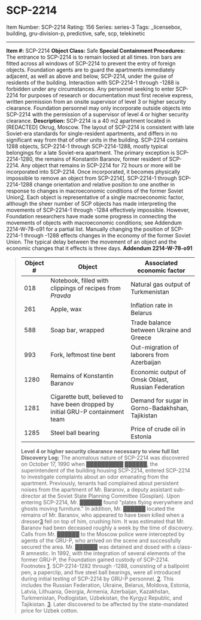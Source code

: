 # SCP-2214
Item Number: SCP-2214
Rating: 156
Series: series-3
Tags: _licensebox, building, gru-division-p, predictive, safe, scp, telekinetic

---

**Item #:** SCP-2214
**Object Class:** Safe
**Special Containment Procedures:** The entrance to SCP-2214 is to remain locked at all times. Iron bars are fitted across all windows of SCP-2214 to prevent the entry of foreign objects. Foundation agents are to guard the apartments immediately adjacent, as well as above and below, SCP-2214, under the guise of residents of the building.
Interaction with SCP-2214-1 through -1288 is forbidden under any circumstances. Any personnel seeking to enter SCP-2214 for purposes of research or documentation must first receive express, written permission from an onsite supervisor of level 3 or higher security clearance.
Foundation personnel may only incorporate outside objects into SCP-2214 with the permission of a supervisor of level 4 or higher security clearance.
**Description:** SCP-2214 is a 40 m2 apartment located in [REDACTED] Okrug, Moscow. The layout of SCP-2214 is consistent with late Soviet-era standards for single-resident apartments, and differs in no significant way from that of other units in the building.
SCP-2214 contains 1288 objects, SCP-2214-1 through SCP-2214-1288, mostly typical belongings for a late Soviet-era apartment. The primary exception is SCP-2214-1280, the remains of Konstantin Baranov, former resident of SCP-2214. Any object that remains in SCP-2214 for 72 hours or more will be incorporated into SCP-2214. Once incorporated, it becomes physically impossible to remove an object from SCP-2214[1](javascript:;).
SCP-2214-1 through SCP-2214-1288 change orientation and relative position to one another in response to changes in macroeconomic conditions of the former Soviet Union[2](javascript:;). Each object is representative of a single macroeconomic factor, although the sheer number of SCP objects has made interpreting the movements of SCP-2214-1 through -1284 effectively impossible. However, Foundation researchers have made some progress in connecting the movements of objects with macroeconomic conditions; see Addendum 2214-W-78-o91 for a partial list.
Manually changing the position of SCP-2214-1 through -1288 effects changes in the economy of the former Soviet Union. The typical delay between the movement of an object and the economic changes that it effects is three days.
**Addendum 2214-W-78-o91**
> Object # | Object | Associated economic factor  
> ---|---|---  
> 018 | Notebook, filled with clippings of recipes from _Pravda_ | Natural gas output of Turkmenistan  
> 261 | Apple, wax | Inflation rate in Belarus  
> 588 | Soap bar, wrapped | Trade balance between Ukraine and Greece  
> 993 | Fork, leftmost tine bent | Out-migration of laborers from Azerbaijan  
> 1280 | Remains of Konstantin Baranov | Economic output of Omsk Oblast, Russian Federation  
> 1281 | Cigarette butt, believed to have been dropped by initial GRU-P containment team | Demand for sugar in Gorno-Badakhshan, Tajikistan  
> 1285 | Steel ball bearing | Price of crude oil in Estonia  
> **Level 4 or higher security clearance necessary to view full list**
**Discovery Log:** The anomalous nature of SCP-2214 was discovered on October 17, 1990 when ██████████ ██████, the superintendent of the building housing SCP-2214, entered SCP-2214 to investigate complaints about an odor emanating from the apartment. Previously, tenants had complained about persistent noises from the apartment of Mr. Baranov, a deputy assistant sub-director at the Soviet State Planning Committee (Gosplan).
Upon entering SCP-2214, Mr. ██████ found "plates flying everywhere and ghosts moving furniture." In addition, Mr. ██████ located the remains of Mr. Baranov, who appeared to have been killed when a dresser[3](javascript:;) fell on top of him, crushing him. It was estimated that Mr. Baranov had been deceased roughly a week by the time of discovery.
Calls from Mr. ██████ to the Moscow police were intercepted by agents of the GRU-P, who arrived on the scene and successfully secured the area. Mr. ██████ was detained and dosed with a class-R amnestic. In 1992, with the integration of several elements of the former GRU-P, the Foundation gained custody of SCP-2214.
Footnotes
[1](javascript:;). SCP-2214-1282 through -1288, consisting of a ballpoint pen, a paperclip, and five steel ball bearings, were all introduced during initial testing of SCP-2214 by GRU-P personnel.
[2](javascript:;). This includes the Russian Federation, Ukraine, Belarus, Moldova, Estonia, Latvia, Lithuania, Georgia, Armenia, Azerbaijan, Kazakhstan, Turkmenistan, Podlogistan, Uzbekistan, the Kyrgyz Republic, and Tajikistan.
[3](javascript:;). Later discovered to be affected by the state-mandated price for Uzbek cotton.